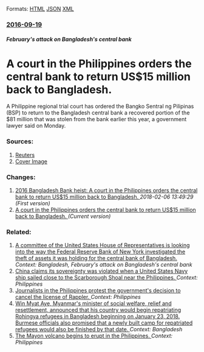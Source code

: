 
Formats: [HTML](/news/2016/09/19/a-court-in-the-philippines-orders-the-central-bank-to-return-us-15-million-back-to-bangladesh.html)  [JSON](/news/2016/09/19/a-court-in-the-philippines-orders-the-central-bank-to-return-us-15-million-back-to-bangladesh.json)  [XML](/news/2016/09/19/a-court-in-the-philippines-orders-the-central-bank-to-return-us-15-million-back-to-bangladesh.xml)  

### [2016-09-19](/news/2016/09/19/index.md)

##### February's attack on Bangladesh's central bank
# A court in the Philippines orders the central bank to return US$15 million back to Bangladesh. 

A Philippine regional trial court has ordered the Bangko Sentral ng Pilipinas (BSP) to return to the Bangladesh central bank a recovered portion of the $81 million that was stolen from the bank earlier this year, a government lawyer said on Monday.


### Sources:

1. [Reuters](https://www.reuters.com/article/us-cyber-heist-philippines-idUSKCN11P0TL)
1. [Cover Image](https://s3.reutersmedia.net/resources/r/?m=02&d=20160919&t=2&i=1154077658&w=&fh=545px&fw=&ll=&pl=&sq=&r=LYNXNPEC8I0H6)

### Changes:

1. [2016 Bangladesh Bank heist: A court in the Philippines orders the central bank to return US$15 million back to Bangladesh. ](/news/2016/09/19/2016-bangladesh-bank-heist-a-court-in-the-philippines-orders-the-central-bank-to-return-us-15-million-back-to-bangladesh.md) _2018-02-06 13:49:29 (First version)_
1. [A court in the Philippines orders the central bank to return US$15 million back to Bangladesh. ](/news/2016/09/19/a-court-in-the-philippines-orders-the-central-bank-to-return-us-15-million-back-to-bangladesh.md) _(Current version)_

### Related:

1. [A committee of the United States House of Representatives is looking into the way the Federal Reserve Bank of New York investigated the theft of assets it was holding for the central bank of Bangladesh. ](/news/2016/06/1/a-committee-of-the-united-states-house-of-representatives-is-looking-into-the-way-the-federal-reserve-bank-of-new-york-investigated-the-thef.md) _Context: Bangladesh, February's attack on Bangladesh's central bank_
2. [China claims its sovereignty was violated when a United States Navy ship sailed close to the Scarborough Shoal near the Philippines. ](/news/2018/01/20/china-claims-its-sovereignty-was-violated-when-a-united-states-navy-ship-sailed-close-to-the-scarborough-shoal-near-the-philippines.md) _Context: Philippines_
3. [Journalists in the Philippines protest the government's decision to cancel the license of Rappler. ](/news/2018/01/19/journalists-in-the-philippines-protest-the-government-s-decision-to-cancel-the-license-of-rappler.md) _Context: Philippines_
4. [Win Myat Aye, Myanmar's minister of social welfare, relief and resettlement, announced that his country would begin repatriating Rohingya refugees in Bangladesh beginning on January 23, 2018. Burmese officials also promised that a newly built camp for repatriated refugees would also be finished by that date. ](/news/2018/01/15/win-myat-aye-myanmar-s-minister-of-social-welfare-relief-and-resettlement-announced-that-his-country-would-begin-repatriating-rohingya-re.md) _Context: Bangladesh_
5. [The Mayon volcano begins to erupt in the Philippines. ](/news/2018/01/15/the-mayon-volcano-begins-to-erupt-in-the-philippines.md) _Context: Philippines_
